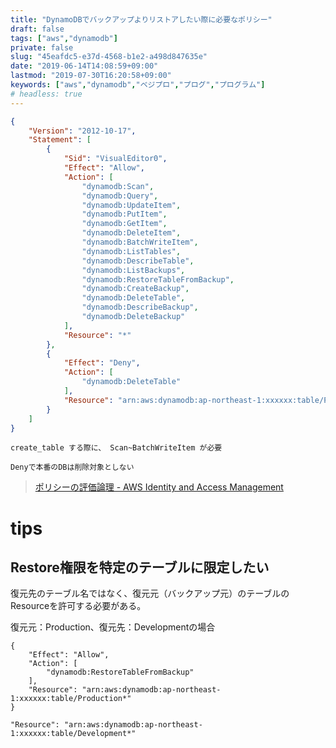 ```yaml
---
title: "DynamoDBでバックアップよりリストアしたい際に必要なポリシー"
draft: false
tags: ["aws","dynamodb"]
private: false
slug: "45eafdc5-e37d-4568-b1e2-a498d847635e"
date: "2019-06-14T14:08:59+09:00"
lastmod: "2019-07-30T16:20:58+09:00"
keywords: ["aws","dynamodb","ベジプロ","プログ","プログラム"]
# headless: true
---
```


```json
{
    "Version": "2012-10-17",
    "Statement": [
        {
            "Sid": "VisualEditor0",
            "Effect": "Allow",
            "Action": [
                "dynamodb:Scan",
                "dynamodb:Query",
                "dynamodb:UpdateItem",
                "dynamodb:PutItem",
                "dynamodb:GetItem",
                "dynamodb:DeleteItem",
                "dynamodb:BatchWriteItem",
                "dynamodb:ListTables",
                "dynamodb:DescribeTable",
                "dynamodb:ListBackups",
                "dynamodb:RestoreTableFromBackup",
                "dynamodb:CreateBackup",
                "dynamodb:DeleteTable",
                "dynamodb:DescribeBackup",
                "dynamodb:DeleteBackup"
            ],
            "Resource": "*"
        },
        {
            "Effect": "Deny",
            "Action": [
                "dynamodb:DeleteTable"
            ],
            "Resource": "arn:aws:dynamodb:ap-northeast-1:xxxxxx:table/Production*"
        }
    ]
}
```
```!
create_table する際に、 Scan~BatchWriteItem が必要
```
```!
Denyで本番のDBは削除対象としない
```

> [ポリシーの評価論理 - AWS Identity and Access Management](https://docs.aws.amazon.com/ja_jp/IAM/latest/UserGuide/reference_policies_evaluation-logic.html#AccessPolicyLanguage_Interplay)

# tips
## Restore権限を特定のテーブルに限定したい
復元先のテーブル名ではなく、復元元（バックアップ元）のテーブルのResourceを許可する必要がある。

復元元：Production、復元先：Developmentの場合
```json:正しい
{
    "Effect": "Allow",
    "Action": [
        "dynamodb:RestoreTableFromBackup"
    ],
    "Resource": "arn:aws:dynamodb:ap-northeast-1:xxxxxx:table/Production*"
}
```
```json:誤り
"Resource": "arn:aws:dynamodb:ap-northeast-1:xxxxxx:table/Development*"
```
